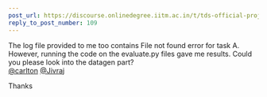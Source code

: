 ```yaml
---
post_url: https://discourse.onlinedegree.iitm.ac.in/t/tds-official-project1-discrepencies/171141/166
reply_to_post_number: 109
---
```

The log file provided to me too contains File not found error for task A. However, running the code on the evaluate.py files gave me results. Could you please look into the datagen part?  
[@carlton](/u/carlton) [@Jivraj](/u/jivraj)

Thanks